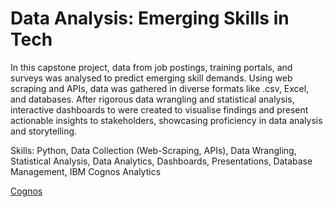 # Data Analysis: Emerging Skills in Tech
In this capstone project, data from job postings, training portals, and surveys was analysed to predict emerging skill demands. Using web scraping and APIs, data was gathered in diverse formats like .csv, Excel, and databases. After rigorous data wrangling and statistical analysis, interactive dashboards to were created to visualise findings and present actionable insights to stakeholders, showcasing proficiency in data analysis and storytelling.

Skills: Python, Data Collection (Web-Scraping, APIs), Data Wrangling, Statistical Analysis, Data Analytics, Dashboards, Presentations, Database Management, IBM Cognos Analytics

[Cognos](https://us3.ca.analytics.ibm.com/bi/?perspective=dashboard&pathRef=.my_folders%2FIBM-DA-C9-Dashboard&action=view&mode=dashboard&subView=model0000019071e5b762_00000002)
